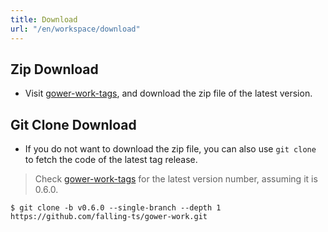 ```yaml
---
title: Download
url: "/en/workspace/download"
---
```


## Zip Download

- Visit [gower-work-tags](https://github.com/falling-ts/gower-work/tags), and download the zip file of the latest version.

## Git Clone Download

- If you do not want to download the zip file, you can also use `git clone` to fetch the code of the latest tag release.

> Check [gower-work-tags](https://github.com/falling-ts/gower-work/tags) for the latest version number, assuming it is 0.6.0.

```shell
$ git clone -b v0.6.0 --single-branch --depth 1 https://github.com/falling-ts/gower-work.git
```
